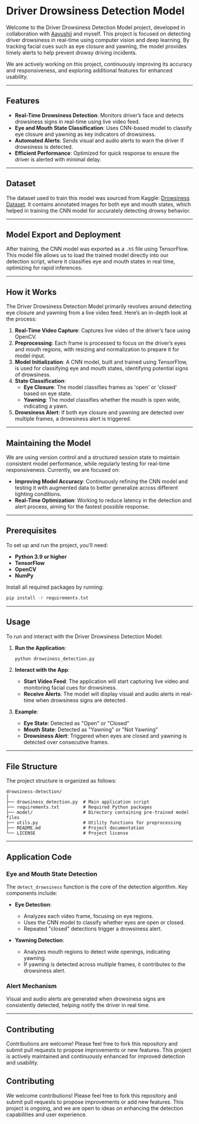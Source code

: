 # Driver Drowsiness Detection Model

Welcome to the Driver Drowsiness Detection Model project, developed in collaboration with [Aayushii](https://github.com/aayushii31) and myself. This project is focused on detecting driver drowsiness in real-time using computer vision and deep learning. By tracking facial cues such as eye closure and yawning, the model provides timely alerts to help prevent drowsy driving incidents.

We are actively working on this project, continuously improving its accuracy and responsiveness, and exploring additional features for enhanced usability.

---

## Features

- **Real-Time Drowsiness Detection**: Monitors driver’s face and detects drowsiness signs in real-time using live video feed.
- **Eye and Mouth State Classification**: Uses CNN-based model to classify eye closure and yawning as key indicators of drowsiness.
- **Automated Alerts**: Sends visual and audio alerts to warn the driver if drowsiness is detected.
- **Efficient Performance**: Optimized for quick response to ensure the driver is alerted with minimal delay.

---

## Dataset

The dataset used to train this model was sourced from Kaggle:
[Drowsiness Dataset](https://www.kaggle.com/datasets/dheerajperumandla/drowsiness-dataset). It contains annotated images for both eye and mouth states, which helped in training the CNN model for accurately detecting drowsy behavior.

---

## Model Export and Deployment

After training, the CNN model was exported as a `.h5` file using TensorFlow. This model file allows us to load the trained model directly into our detection script, where it classifies eye and mouth states in real time, optimizing for rapid inferences.

---

## How it Works

The Driver Drowsiness Detection Model primarily revolves around detecting eye closure and yawning from a live video feed. Here’s an in-depth look at the process:

1. **Real-Time Video Capture**: Captures live video of the driver’s face using OpenCV.
2. **Preprocessing**: Each frame is processed to focus on the driver’s eyes and mouth regions, with resizing and normalization to prepare it for model input.
3. **Model Initialization**: A CNN model, built and trained using TensorFlow, is used for classifying eye and mouth states, identifying potential signs of drowsiness.
4. **State Classification**:
   - **Eye Closure**: The model classifies frames as 'open' or 'closed' based on eye state.
   - **Yawning**: The model classifies whether the mouth is open wide, indicating a yawn.
5. **Drowsiness Alert**: If both eye closure and yawning are detected over multiple frames, a drowsiness alert is triggered.

---

## Maintaining the Model

We are using version control and a structured session state to maintain consistent model performance, while regularly testing for real-time responsiveness. Currently, we are focused on:

- **Improving Model Accuracy**: Continuously refining the CNN model and testing it with augmented data to better generalize across different lighting conditions.
- **Real-Time Optimization**: Working to reduce latency in the detection and alert process, aiming for the fastest possible response.

---

## Prerequisites

To set up and run the project, you’ll need:

- **Python 3.9 or higher**
- **TensorFlow**
- **OpenCV**
- **NumPy**

Install all required packages by running:

```bash
pip install -r requirements.txt
```

---

## Usage

To run and interact with the Driver Drowsiness Detection Model:

1. **Run the Application**:
   ```bash
   python drowsiness_detection.py
   ```

2. **Interact with the App**:
   - **Start Video Feed**: The application will start capturing live video and monitoring facial cues for drowsiness.
   - **Receive Alerts**: The model will display visual and audio alerts in real-time when drowsiness signs are detected.

3. **Example**:
   - **Eye State**: Detected as "Open" or "Closed"
   - **Mouth State**: Detected as "Yawning" or "Not Yawning"
   - **Drowsiness Alert**: Triggered when eyes are closed and yawning is detected over consecutive frames.

---

## File Structure

The project structure is organized as follows:

```
drowsiness-detection/
│
├── drowsiness_detection.py  # Main application script
├── requirements.txt         # Required Python packages
├── model/                   # Directory containing pre-trained model files
├── utils.py                 # Utility functions for preprocessing
├── README.md                # Project documentation
└── LICENSE                  # Project license
```

---

## Application Code

### Eye and Mouth State Detection

The `detect_drowsiness` function is the core of the detection algorithm. Key components include:

- **Eye Detection**:
   - Analyzes each video frame, focusing on eye regions.
   - Uses the CNN model to classify whether eyes are open or closed.
   - Repeated "closed" detections trigger a drowsiness alert.

- **Yawning Detection**:
   - Analyzes mouth regions to detect wide openings, indicating yawning.
   - If yawning is detected across multiple frames, it contributes to the drowsiness alert.

### Alert Mechanism

Visual and audio alerts are generated when drowsiness signs are consistently detected, helping notify the driver in real time.

---

## Contributing

Contributions are welcome! Please feel free to fork this repository and submit pull requests to propose improvements or new features. This project is actively maintained and continuously enhanced for improved detection and usability.

## Contributing

We welcome contributions! Please feel free to fork this repository and submit pull requests to propose improvements or add new features. This project is ongoing, and we are open to ideas on enhancing the detection capabilities and user experience.

